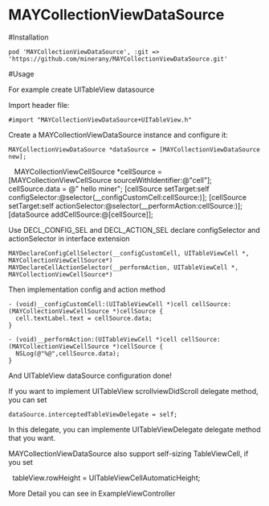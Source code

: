 # MAYCollectionViewDataSource

#Installation

	pod 'MAYCollectionViewDataSource', :git => 'https://github.com/minerany/MAYCollectionViewDataSource.git'

#Usage

For example create UITableView datasource

Import header file:

`#import "MAYCollectionViewDataSource+UITableView.h"`

Create a MAYCollectionViewDataSource instance and configure it:
	  
    MAYCollectionViewDataSource *dataSource = [MAYCollectionViewDataSource new];
    MAYCollectionViewCellSource *cellSource = [MAYCollectionViewCellSource sourceWithIdentifier:@"cell"];
    cellSource.data = @" hello miner";
    [cellSource setTarget:self configSelector:@selector(__configCustomCell:cellSource:)];
    [cellSource setTarget:self actionSelector:@selector(__performAction:cellSource:)];
    [dataSource addCellSource:@[cellSource]];
    
    
Use DECL_CONFIG_SEL and DECL_ACTION_SEL declare configSelector and actionSelector in interface extension

    MAYDeclareConfigCellSelector(__configCustomCell, UITableViewCell *, MAYCollectionViewCellSource*)
    MAYDeclareCellActionSelector(__performAction, UITableViewCell *, MAYCollectionViewCellSource*)
    
Then implementation config and action method
    
    - (void)__configCustomCell:(UITableViewCell *)cell cellSource:(MAYCollectionViewCellSource *)cellSource {
      cell.textLabel.text = cellSource.data;
    }

    - (void)__performAction:(UITableViewCell *)cell cellSource:(MAYCollectionViewCellSource *)cellSource {
      NSLog(@"%@",cellSource.data);
    }
   
And UITableView dataSource configuration done!

If you want to implement UITableView scrollviewDidScroll delegate method, you can set 

    dataSource.interceptedTableViewDelegate = self;
    
In this delegate, you can implemente UITableViewDelegate delegate method that you want.

MAYCollectionViewDataSource also support self-sizing TableViewCell, if you set

    tableView.rowHeight = UITableViewCellAutomaticHeight;
    
More Detail you can see in ExampleViewController
    
